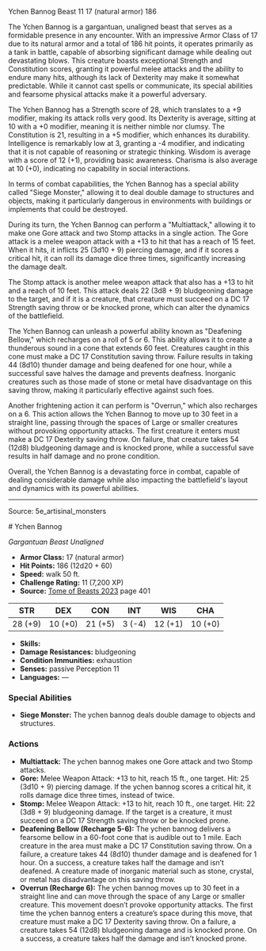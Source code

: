 <MonsterName/>Ychen Bannog</MonsterName>
<CreatureType/>Beast</CreatureType>
<CR/>11</CR>
<AC/>17 (natural armor)</AC>
<HP/>186</HP>
<summary>The Ychen Bannog is a gargantuan, unaligned beast that serves as a formidable presence in any encounter. With an impressive Armor Class of 17 due to its natural armor and a total of 186 hit points, it operates primarily as a tank in battle, capable of absorbing significant damage while dealing out devastating blows. This creature boasts exceptional Strength and Constitution scores, granting it powerful melee attacks and the ability to endure many hits, although its lack of Dexterity may make it somewhat predictable. While it cannot cast spells or communicate, its special abilities and fearsome physical attacks make it a powerful adversary.</summary>

<detail>

The Ychen Bannog has a Strength score of 28, which translates to a +9 modifier, making its attack rolls very good. Its Dexterity is average, sitting at 10 with a +0 modifier, meaning it is neither nimble nor clumsy. The Constitution is 21, resulting in a +5 modifier, which enhances its durability. Intelligence is remarkably low at 3, granting a -4 modifier, and indicating that it is not capable of reasoning or strategic thinking. Wisdom is average with a score of 12 (+1), providing basic awareness. Charisma is also average at 10 (+0), indicating no capability in social interactions.

In terms of combat capabilities, the Ychen Bannog has a special ability called "Siege Monster," allowing it to deal double damage to structures and objects, making it particularly dangerous in environments with buildings or implements that could be destroyed. 

During its turn, the Ychen Bannog can perform a "Multiattack," allowing it to make one Gore attack and two Stomp attacks in a single action. The Gore attack is a melee weapon attack with a +13 to hit that has a reach of 15 feet. When it hits, it inflicts 25 (3d10 + 9) piercing damage, and if it scores a critical hit, it can roll its damage dice three times, significantly increasing the damage dealt. 

The Stomp attack is another melee weapon attack that also has a +13 to hit and a reach of 10 feet. This attack deals 22 (3d8 + 9) bludgeoning damage to the target, and if it is a creature, that creature must succeed on a DC 17 Strength saving throw or be knocked prone, which can alter the dynamics of the battlefield.

The Ychen Bannog can unleash a powerful ability known as "Deafening Bellow," which recharges on a roll of 5 or 6. This ability allows it to create a thunderous sound in a cone that extends 60 feet. Creatures caught in this cone must make a DC 17 Constitution saving throw. Failure results in taking 44 (8d10) thunder damage and being deafened for one hour, while a successful save halves the damage and prevents deafness. Inorganic creatures such as those made of stone or metal have disadvantage on this saving throw, making it particularly effective against such foes.

Another frightening action it can perform is "Overrun," which also recharges on a 6. This action allows the Ychen Bannog to move up to 30 feet in a straight line, passing through the spaces of Large or smaller creatures without provoking opportunity attacks. The first creature it enters must make a DC 17 Dexterity saving throw. On failure, that creature takes 54 (12d8) bludgeoning damage and is knocked prone, while a successful save results in half damage and no prone condition.

Overall, the Ychen Bannog is a devastating force in combat, capable of dealing considerable damage while also impacting the battlefield's layout and dynamics with its powerful abilities.</detail>



---

Source: 5e_artisinal_monsters

<statblock>
# Ychen Bannog

*Gargantuan* *Beast* *Unaligned*

- **Armor Class:** 17 (natural armor)
- **Hit Points:** 186 (12d20 + 60)
- **Speed:** walk 50 ft.
- **Challenge Rating:** 11 (7,200 XP)
- **Source:** [Tome of Beasts 2023](https://koboldpress.com/kpstore/product/tome-of-beasts-1-2023-edition/) page 401

| STR | DEX | CON | INT | WIS | CHA |
| --- | --- | --- | --- | --- | --- |
| 28 (+9) | 10 (+0) | 21 (+5) | 3 (-4) | 12 (+1) | 10 (+0) |

- **Skills:** 
- **Damage Resistances:** bludgeoning
- **Condition Immunities:** exhaustion
- **Senses:** passive Perception 11
- **Languages:** —

### Special Abilities

- **Siege Monster:** The ychen bannog deals double damage to objects and structures.

### Actions

- **Multiattack:** The ychen bannog makes one Gore attack and two Stomp attacks.
- **Gore:** Melee Weapon Attack: +13 to hit, reach 15 ft., one target. Hit: 25 (3d10 + 9) piercing damage. If the ychen bannog scores a critical hit, it rolls damage dice three times, instead of twice.
- **Stomp:** Melee Weapon Attack: +13 to hit, reach 10 ft., one target. Hit: 22 (3d8 + 9) bludgeoning damage. If the target is a creature, it must succeed on a DC 17 Strength saving throw or be knocked prone.
- **Deafening Bellow (Recharge 5-6):** The ychen bannog delivers a fearsome bellow in a 60-foot cone that is audible out to 1 mile. Each creature in the area must make a DC 17 Constitution saving throw. On a failure, a creature takes 44 (8d10) thunder damage and is deafened for 1 hour. On a success, a creature takes half the damage and isn’t deafened. A creature made of inorganic material such as stone, crystal, or metal has disadvantage on this saving throw.
- **Overrun (Recharge 6):** The ychen bannog moves up to 30 feet in a straight line and can move through the space of any Large or smaller creature. This movement doesn’t provoke opportunity attacks. The first time the ychen bannog enters a creature’s space during this move, that creature must make a DC 17 Dexterity saving throw. On a failure, a creature takes 54 (12d8) bludgeoning damage and is knocked prone. On a success, a creature takes half the damage and isn’t knocked prone.
</statblock>


